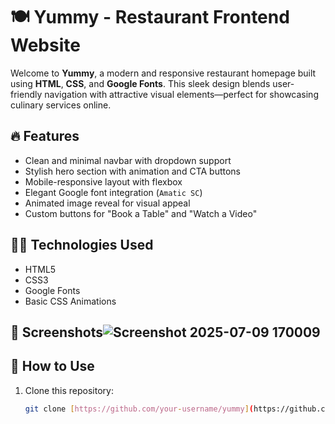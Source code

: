 # 🍽️ Yummy - Restaurant Frontend Website

Welcome to **Yummy**, a modern and responsive restaurant homepage built using **HTML**, **CSS**, and **Google Fonts**. This sleek design blends user-friendly navigation with attractive visual elements—perfect for showcasing culinary services online.

## 🔥 Features

- Clean and minimal navbar with dropdown support
- Stylish hero section with animation and CTA buttons
- Mobile-responsive layout with flexbox
- Elegant Google font integration (`Amatic SC`)
- Animated image reveal for visual appeal
- Custom buttons for "Book a Table" and "Watch a Video"

## 🧑‍💻 Technologies Used

- HTML5
- CSS3
- Google Fonts
- Basic CSS Animations

## 📸 Screenshots![Screenshot 2025-07-09 170009](https://github.com/user-attachments/assets/3d905aed-c071-4099-9179-289eff3c3437)


## 🚀 How to Use

1. Clone this repository:
   ```bash
   git clone [https://github.com/your-username/yummy](https://github.com/Johnmohamed2565/Yummy).git
